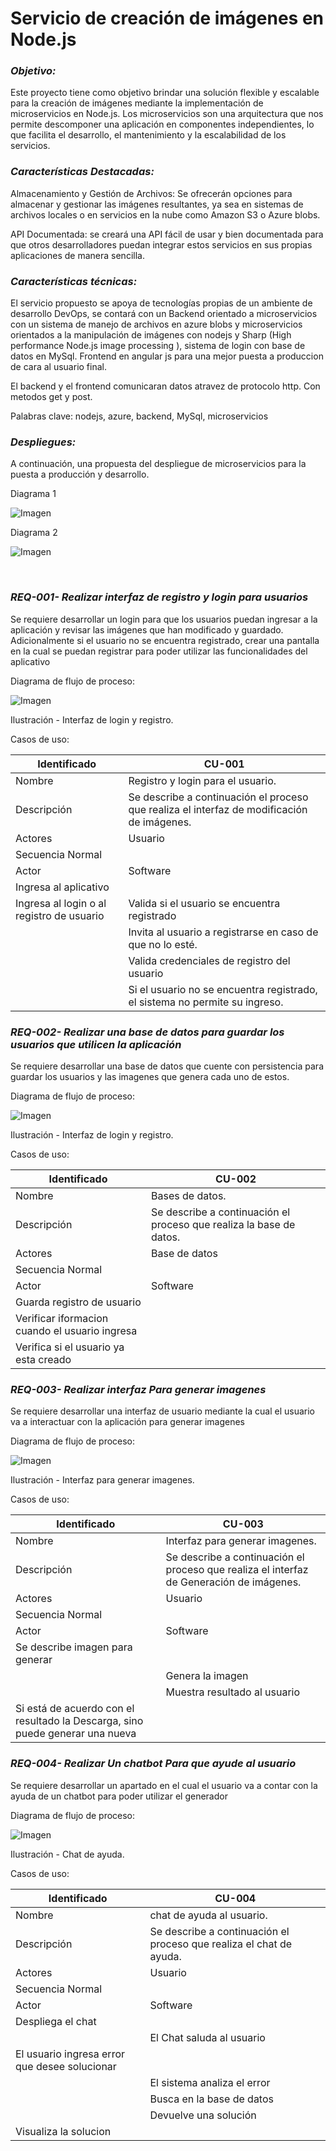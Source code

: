 # **Servicio de creación de imágenes en Node.js**


### _Objetivo:_  

Este proyecto tiene como objetivo brindar una solución flexible y escalable para la creación de imágenes mediante la implementación de microservicios en Node.js. Los microservicios son una arquitectura que nos permite descomponer una aplicación en componentes independientes, lo que facilita el desarrollo, el mantenimiento y la escalabilidad de los servicios. 


### _Características Destacadas:_ 

Almacenamiento y Gestión de Archivos: Se ofrecerán opciones para almacenar y gestionar las imágenes resultantes, ya sea en sistemas de archivos locales o en servicios en la nube como Amazon S3 o Azure blobs. 

API Documentada: se creará una API fácil de usar y bien documentada para que otros desarrolladores puedan integrar estos servicios en sus propias aplicaciones de manera sencilla. 


### _Características técnicas:_

 El servicio propuesto se apoya de tecnologías propias de un ambiente de desarrollo DevOps, se contará con un Backend orientado a microservicios con un sistema de manejo de archivos en azure blobs y microservicios orientados a la manipulación de imágenes con nodejs y Sharp (High performance Node.js image processing ), sistema de login con base de datos en MySql. Frontend en angular js para una mejor puesta a produccion de cara al usuario final. 

El backend y el frontend comunicaran datos atravez de protocolo http. Con metodos get y post. 

Palabras clave: nodejs, azure, backend, MySql, microservicios

  
### _Despliegues:_ 

A continuación, una propuesta del despliegue de microservicios para la puesta a producción y desarrollo. 

Diagrama 1

  
  ![Imagen](/imagesreadme/Captura.PNG)

Diagrama 2 

  ![Imagen](/imagesreadme//Captura2.PNG)

<br>

### _REQ-001- Realizar interfaz de registro y login para usuarios_ 

Se requiere desarrollar un login para que los usuarios puedan ingresar a la aplicación y revisar las imágenes que han modificado y guardado. Adicionalmente si el usuario no se encuentra registrado, crear una pantalla en la cual se puedan registrar para poder utilizar las funcionalidades del aplicativo  
   
   Diagrama de flujo de proceso:
   
  ![Imagen](/imagesreadme//Captura3.PNG)
  
  Ilustración - Interfaz de login y registro. 


  Casos de uso:

| Identificado   | CU-001  |
|-----|-----|
| Nombre  | Registro y login para el usuario. |
|Descripción |Se describe a continuación el proceso que realiza el interfaz de modificación de imágenes. |
|Actores |Usuario |
|Secuencia Normal|
|Actor |Software |
|Ingresa al aplicativo ||
|Ingresa al login o al registro de usuario |Valida si el usuario se encuentra registrado |
||Invita al usuario a registrarse en caso de que no lo esté. |
||Valida credenciales de registro del usuario  |
||Si el usuario no se encuentra registrado, el sistema no permite su ingreso. |

### _REQ-002- Realizar una base de datos para guardar los usuarios que utilicen la aplicación_ 

Se requiere desarrollar una base de datos que cuente con persistencia para guardar los usuarios y las imagenes que genera cada uno de estos.  
   
   Diagrama de flujo de proceso:
   
  ![Imagen](/imagesreadme//Captura6.PNG)
  
  Ilustración - Interfaz de login y registro. 


  Casos de uso:

| Identificado   | CU-002  |
|-----|-----|
| Nombre  | Bases de datos. |
|Descripción |Se describe a continuación el proceso que realiza la base de datos. |
|Actores |Base de datos |
|Secuencia Normal|
|Actor |Software |
|Guarda registro de usuario ||
|Verificar iformacion cuando el usuario ingresa| |
|Verifica si el usuario ya esta creado | |


### _REQ-003- Realizar interfaz Para generar imagenes_ 

Se requiere desarrollar una interfaz de usuario mediante la cual el usuario va a interactuar con la aplicación para generar imagenes  

   Diagrama de flujo de proceso:
   
  ![Imagen](/imagesreadme//Captura4.PNG)
  
  Ilustración - Interfaz para generar imagenes. 


  Casos de uso:

| Identificado   | CU-003   |
|-----|-----|
| Nombre  | Interfaz para generar imagenes. |
|Descripción |Se describe a continuación el proceso que realiza el interfaz de Generación de imágenes. |
|Actores |Usuario |
|Secuencia Normal|
|Actor |Software |
|Se describe imagen para generar  ||
| |Genera la imagen |
||Muestra resultado al usuario  |
|Si está de acuerdo con el resultado la Descarga, sino puede generar una nueva |  |


### _REQ-004- Realizar Un chatbot Para que ayude al usuario_ 

Se requiere desarrollar un apartado en el cual el usuario va a contar con la ayuda de un chatbot para poder utilizar el generador  

   Diagrama de flujo de proceso:
   
  ![Imagen](/imagesreadme//Captura5.PNG)
  
  Ilustración - Chat de ayuda. 


  Casos de uso:

| Identificado   | CU-004   |
|-----|-----|
| Nombre  | chat de ayuda al usuario. |
|Descripción |Se describe a continuación el proceso que realiza el chat de ayuda. |
|Actores |Usuario |
|Secuencia Normal|
|Actor |Software |
|Despliega el chat  ||
| |El Chat saluda al usuario |
|El usuario ingresa error que desee solucionar|  |
| | El sistema analiza el error   |
| | Busca en la base de datos|
| | Devuelve una solución|
|Visualiza la solucion| |

